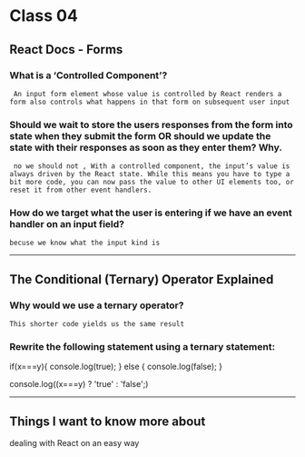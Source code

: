 
# Class 04

## React Docs - Forms

### What is a ‘Controlled Component’?
     An input form element whose value is controlled by React renders a form also controls what happens in that form on subsequent user input

### Should we wait to store the users responses from the form into state when they submit the form OR should we update the state with their responses as soon as they enter them? Why.

     no we should not , With a controlled component, the input’s value is always driven by the React state. While this means you have to type a bit more code, you can now pass the value to other UI elements too, or reset it from other event handlers.

### How do we target what the user is entering if we have an event handler on an input field?
    becuse we know what the input kind is
---
## The Conditional (Ternary) Operator Explained

### Why would we use a ternary operator?
    This shorter code yields us the same result
### Rewrite the following statement using a ternary statement:
if(x===y){
  console.log(true);
} else {
  console.log(false);
}

 console.log((x===y) ? 'true' : 'false';)

---
## Things I want to know more about

   dealing with React on an easy way
